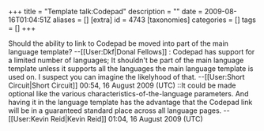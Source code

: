 +++
title = "Template talk:Codepad"
description = ""
date = 2009-08-16T01:04:51Z
aliases = []
[extra]
id = 4743
[taxonomies]
categories = []
tags = []
+++

Should the ability to link to Codepad be moved into part of the main language template? --[[User:Dkf|Donal Fellows]]
: Codepad has support for a limited number of languages; It shouldn't be part of the main language template unless it supports all the languages the main language template is used on.  I suspect you can imagine the likelyhood of that. --[[User:Short Circuit|Short Circuit]] 00:54, 16 August 2009 (UTC)
::It could be made optional like the various characteristics-of-the-language parameters. And having it in the language template has the advantage that the Codepad link will be in a guaranteed standard place across all language pages. --[[User:Kevin Reid|Kevin Reid]] 01:04, 16 August 2009 (UTC)
